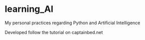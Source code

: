 # learning_AI
My personal practices regarding Python and Artificial Intelligence

Developed follow the tutorial on captainbed.net
